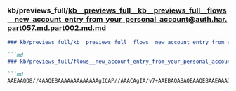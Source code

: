 ### kb/previews_full/kb__previews_full__kb__previews_full__flows__new_account_entry_from_your_personal_account@auth.har.part057.md.part002.md.md

```md
### kb/previews_full/kb__previews_full__flows__new_account_entry_from_your_personal_account@auth.har.part057.md.part002.md

```md
### kb/previews_full/flows__new_account_entry_from_your_personal_account@auth.har.part057.md (part 002)

```md
AAEAAQD8//4AAQEBAAAAAAAAAAAAAgICAP//AAACAgIA/v7+AAEBAQABAQEAAQEBAAEAAAD/AAAAAAAAAAE
```

```

```

```
